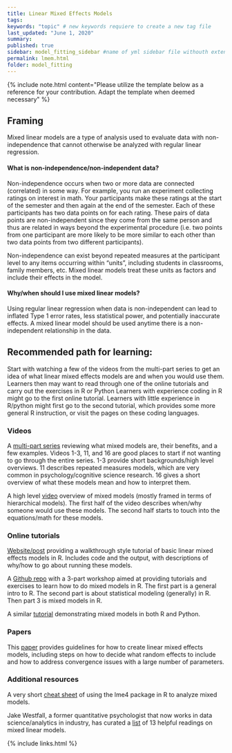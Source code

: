 ```yaml
---
title: Linear Mixed Effects Models
tags:
keywords: "topic" # new keywords requiere to create a new tag file
last_updated: "June 1, 2020"
summary: 
published: true
sidebar: model_fitting_sidebar #name of yml sidebar file withouth extension
permalink: lmem.html
folder: model_fitting
---
```



{% include note.html content="Please utilize the template below as a reference for your contribution. Adapt the template when deemed necessary" %}

## Framing

Mixed linear models are a type of analysis used to evaluate data with non-independence that cannot otherwise be analyzed with regular linear regression.
        
#### What is non-independence/non-independent data?
Non-independence occurs when two or more data are connected (correlated) in some way. For example, you run an experiment collecting ratings on interest in math. Your participants make these ratings at the start of the semester and then again at the end of the semester. Each of these participants has two data points on for each rating. These pairs of data points are non-independent since they come from the same person and thus are related in ways beyond the experimental procedure (i.e. two points from one participant are more likely to be more similar to each other than two data points from two different participants). 

Non-independence can exist beyond repeated measures at the participant level to any items occurring within “units”, including students in classrooms, family members, etc. Mixed linear models treat these units as factors and include their effects in the model. 
        	
#### Why/when should I use mixed linear models?
Using regular linear regression when data is non-independent can lead to inflated Type 1 error rates, less statistical power, and potentially inaccurate effects. A mixed linear model should be used anytime there is a non-independent relationship in the data.
 
## Recommended path for learning:
Start with watching a few of the videos from the multi-part series to get an idea of what linear mixed effects models are and when you would use them. Learners then may want to read through one of the online tutorials and carry out the exercises in R or Python  Learners with experience coding in R might go to the first online tutorial. Learners with little experience in R/python might first go to the second tutorial, which provides some more general R instruction, or visit the pages on these coding languages. 

### Videos

A [multi-part series](https://www.youtube.com/watch?v=9iKgS0HeeOg&list=PLbyRmcun-giuz5hW11nD64zeiJZSDV4aD&index=1) reviewing what mixed models are, their benefits, and a few examples. Videos 1-3, 11, and 16 are good places to start if not wanting to go through the entire series. 1-3 provide short backgrounds/high level overviews. 11 describes repeated measures models, which are very common in psychology/cognitive science research. 16 gives a short overview of what these models mean and how to interpret them.

A high level [video](https://www.youtube.com/watch?v=Vfr3d1NIppU) overview of mixed models (mostly framed in terms of hierarchical models). The first half of the video describes when/why someone would use these models. The second half starts to touch into the equations/math for these models. 

### Online tutorials

[Website/post](https://ourcodingclub.github.io/tutorials/mixed-models/) providing a walkthrough style tutorial of basic linear mixed effects models in R. Includes code and the output, with descriptions of why/how to go about running these models. 

A [Github repo](https://github.com/singmann/mixed_model_workshop_2day) with a 3-part workshop aimed at providing tutorials and exercises to learn how to do mixed models in R. The first part is a general intro to R. The second part is about statistical modeling (generally) in R. Then part 3 is mixed models in R. 
 
A similar [tutorial](https://jbhender.github.io/Stats506/F18/GP/Group16.html) demonstrating mixed models in both R and Python.

### Papers 
This [paper](https://psycnet.apa.org/record/2017-52405-001) provides guidelines for how to create linear mixed effects models, including steps on how to decide what random effects to include and how to address convergence issues with a large number of parameters.

### Additional resources 
A very short [cheat sheet](https://rstudio-pubs-static.s3.amazonaws.com/63556_e35cc7e2dfb54a5bb551f3fa4b3ec4ae.html) of using the lme4 package in R to analyze mixed models. 

Jake Westfall, a former quantitative psychologist that now works in data science/analytics in industry, has curated a [list](http://jakewestfall.org/blog/index.php/2015/06/20/reading-list-introduction-to-linear-mixed-models-for-cognitive-scientists/) of 13 helpful readings on mixed linear models.


{% include links.html %}
